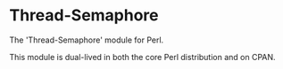 # Thread-Semaphore
The 'Thread-Semaphore' module for Perl.

This module is dual-lived in both the core Perl distribution and on CPAN.

